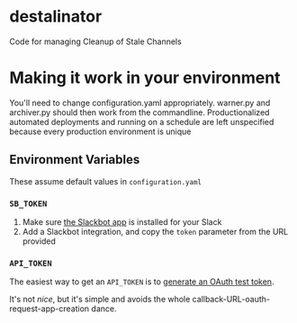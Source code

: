 # destalinator
Code for managing Cleanup of Stale Channels

# Making it work in your environment
You'll need to change configuration.yaml appropriately.  warner.py and archiver.py
should then work from the commandline.  Productionalized automated deployments
and running on a schedule are left unspecified because every production environment
is unique

## Environment Variables

These assume default values in `configuration.yaml`

### `SB_TOKEN`

1. Make sure [the Slackbot app](https://slack.com/apps/A0F81R8ET-slackbot) is installed for your Slack
2. Add a Slackbot integration, and copy the `token` parameter from the URL provided

### `API_TOKEN`

The easiest way to get an `API_TOKEN` is to [generate an OAuth test token](https://api.slack.com/docs/oauth-test-tokens).

It's not *nice*, but it's simple and avoids the whole callback-URL-oauth-request-app-creation dance.
